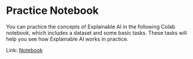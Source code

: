 # Practice Notebook

You can practice the concepts of Explainable AI in the following Colab notebook, which includes a dataset and some basic tasks. These tasks will help you see how Explainable AI works in practice.

Link: [Notebook](https://colab.research.google.com/drive/1vLFliVuBQZRIIlOkZMFn3Yx-PDfipFZr?usp=sharing)